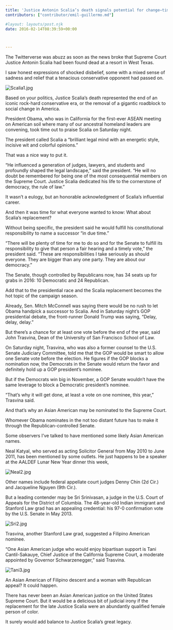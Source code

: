 ```yaml
---
title: 'Justice Antonin Scalia’s death signals potential for change–time for an Asian American justice on the Supreme Court?'
contributors: ["contributor/emil-guillermo.md"]

#layout: layouts/post.njk
date: 2016-02-14T08:39:59+00:00



---
```


The Twitterverse was abuzz as soon as the news broke that Supreme Court Justice Antonin Scalia had been found dead at a resort in West Texas.

I saw honest expressions of shocked disbelief, some with a mixed sense of sadness and relief that a tenacious conservative opponent had passed on.

![Scalia1.jpg](/uploads/Scalia1.jpg)

Based on your politics, Justice Scalia’s death represented the end of an iconic rock-hard conservative era, or the removal of a gigantic roadblock to social change in America.

President Obama, who was in California for the first-ever ASEAN meeting on American soil where many of our ancestral homeland leaders are convening, took time out to praise Scalia on Saturday night.

The president called Scalia a “brilliant legal mind with an energetic style, incisive wit and colorful opinions.”

That was a nice way to put it.

“He influenced a generation of judges, lawyers, and students and profoundly shaped the legal landscape,” said the president. “He will no doubt be remembered for being one of the most consequential members on the Supreme Court. Justice Scalia dedicated his life to the cornerstone of democracy, the rule of law.”

It wasn’t a eulogy, but an honorable acknowledgment of Scalia’s influential career.

And then it was time for what everyone wanted to know: What about Scalia’s replacement?

Without being specific, the president said he would fulfill his constitutional responsibility to name a successor “in due time.”

“There will be plenty of time for me to do so and for the Senate to fulfill its responsibility to give that person a fair hearing and a timely vote,” the president said. “These are responsibilities I take seriously as should everyone. They are bigger than any one party. They are about our democracy.”

The Senate, though controlled by Republicans now, has 34 seats up for grabs in 2016: 10 Democratic and 24 Republican.

Add that to the presidential race and the Scalia replacement becomes the hot topic of the campaign season.

Already, Sen. Mitch McConnell was saying there would be no rush to let Obama handpick a successor to Scalia. And in Saturday night’s GOP presidential debate, the front-runner Donald Trump was saying, “Delay, delay, delay.”

But there’s a chance for at least one vote before the end of the year, said John Trasvina, Dean of the University of San Francisco School of Law.

On Saturday night, Trasvina, who was also a former counsel to the U.S. Senate Judiciary Committee, told me that the GOP would be smart to allow one Senate vote before the election. He figures if the GOP blocks a nomination now, the Democrats in the Senate would return the favor and definitely hold up a GOP president’s nominee.

But if the Democrats win big in November, a GOP Senate wouldn’t have the same leverage to block a Democratic president’s nominee.

“That’s why it will get done, at least a vote on one nominee, this year,” Trasvina said.

And that’s why an Asian American may be nominated to the Supreme Court.

Whomever Obama nominates in the not too distant future has to make it through the Republican-controlled Senate.

Some observers I’ve talked to have mentioned some likely Asian American names.

Neal Katyal, who served as acting Solicitor General from May 2010 to June 2011, has been mentioned by some outlets. He just happens to be a speaker at the AALDEF Lunar New Year dinner this week,

![Neal2.jpg](/uploads/Neal2.jpg)

Other names include federal appellate court judges Denny Chin (2d Cir.) and Jacqueline Nguyen (9th Cir.).

But a leading contender may be Sri Srinivasan, a judge in the U.S. Court of Appeals for the District of Columbia. The 48-year-old Indian immigrant and Stanford Law grad has an appealing credential: his 97-0 confirmation vote by the U.S. Senate in May 2013.

![Sri2.jpg](/uploads/Sri2.jpg)

Trasvina, another Stanford Law grad, suggested a Filipino American nominee.

“One Asian American judge who would enjoy bipartisan support is Tani Cantil-Sakauye, Chief Justice of the California Supreme Court, a moderate appointed by Governor Schwarzenegger,” said Trasvina.

![Tani3.jpg](/uploads/Tani3.jpg)

An Asian American of Filipino descent and a woman with Republican appeal? It could happen.

There has never been an Asian American justice on the United States Supreme Court. But it would be a delicious bit of judicial irony if the replacement for the late Justice Scalia were an abundantly qualified female person of color.

It surely would add balance to Justice Scalia’s great legacy.
